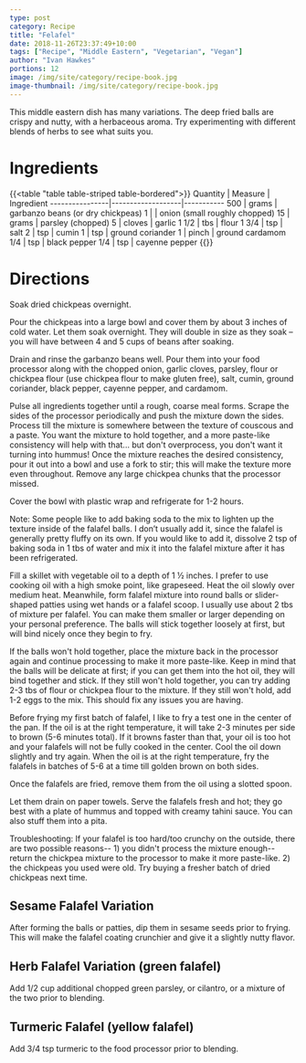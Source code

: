 ```yaml
---
type: post
category: Recipe
title: "Felafel"
date: 2018-11-26T23:37:49+10:00
tags: ["Recipe", "Middle Eastern", "Vegetarian", "Vegan"]
author: "Ivan Hawkes"
portions: 12
image: /img/site/category/recipe-book.jpg
image-thumbnail: /img/site/category/recipe-book.jpg
---
```


This middle eastern dish has many variations. The deep fried balls are crispy and nutty, with a herbaceous aroma. Try experimenting with different blends of herbs to see what suits you.
<!--more-->

# Ingredients

{{<table "table table-striped table-bordered">}}
Quantity		| Measure 			| Ingredient
----------------|-------------------|-----------
500				| grams				| garbanzo beans (or dry chickpeas)
1				| 					| onion (small roughly chopped)
15				| grams				| parsley (chopped)
5				| cloves			| garlic
1 1/2			| tbs				| flour
1 3/4			| tsp				| salt
2				| tsp				| cumin
1				| tsp				| ground coriander
1				| pinch				| ground cardamom
1/4				| tsp				| black pepper
1/4				| tsp				| cayenne pepper
{{</table>}}

# Directions

Soak dried chickpeas overnight.

Pour the chickpeas into a large bowl and cover them by about 3 inches of cold water. Let them soak overnight. They will double in size as they soak – you will have between 4 and 5 cups of beans after soaking.

Drain and rinse the garbanzo beans well. Pour them into your food processor along with the chopped onion, garlic cloves, parsley, flour or chickpea flour (use chickpea flour to make gluten free), salt, cumin, ground coriander, black pepper, cayenne pepper, and cardamom.

Pulse all ingredients together until a rough, coarse meal forms. Scrape the sides of the processor periodically and push the mixture down the sides. Process till the mixture is somewhere between the texture of couscous and a paste. You want the mixture to hold together, and a more paste-like consistency will help with that... but don't overprocess, you don't want it turning into hummus!
Once the mixture reaches the desired consistency, pour it out into a bowl and use a fork to stir; this will make the texture more even throughout. Remove any large chickpea chunks that the processor missed.

Cover the bowl with plastic wrap and refrigerate for 1-2 hours.

Note: Some people like to add baking soda to the mix to lighten up the texture inside of the falafel balls. I don’t usually add it, since the falafel is generally pretty fluffy on its own. If you would like to add it, dissolve 2 tsp of baking soda in 1 tbs of water and mix it into the falafel mixture after it has been refrigerated.

Fill a skillet with vegetable oil to a depth of 1 ½ inches. I prefer to use cooking oil with a high smoke point, like grapeseed. Heat the oil slowly over medium heat. Meanwhile, form falafel mixture into round balls or slider-shaped patties using wet hands or a falafel scoop. I usually use about 2 tbs of mixture per falafel. You can make them smaller or larger depending on your personal preference. The balls will stick together loosely at first, but will bind nicely once they begin to fry.

If the balls won't hold together, place the mixture back in the processor again and continue processing to make it more paste-like. Keep in mind that the balls will be delicate at first; if you can get them into the hot oil, they will bind together and stick. If they still won't hold together, you can try adding 2-3 tbs of flour or chickpea flour to the mixture. If they still won't hold, add 1-2 eggs to the mix. This should fix any issues you are having.

Before frying my first batch of falafel, I like to fry a test one in the center of the pan. If the oil is at the right temperature, it will take 2-3 minutes per side to brown (5-6 minutes total). If it browns faster than that, your oil is too hot and your falafels will not be fully cooked in the center. Cool the oil down slightly and try again. When the oil is at the right temperature, fry the falafels in batches of 5-6 at a time till golden brown on both sides.

Once the falafels are fried, remove them from the oil using a slotted spoon.

Let them drain on paper towels. Serve the falafels fresh and hot; they go best with a plate of hummus and topped with creamy tahini sauce. You can also stuff them into a pita.

Troubleshooting: If your falafel is too hard/too crunchy on the outside, there are two possible reasons-- 1) you didn't process the mixture enough-- return the chickpea mixture to the processor to make it more paste-like. 2) the chickpeas you used were old. Try buying a fresher batch of dried chickpeas next time.

## Sesame Falafel Variation

After forming the balls or patties, dip them in sesame seeds prior to frying. This will make the falafel coating crunchier and give it a slightly nutty flavor.

## Herb Falafel Variation (green falafel)

Add 1/2 cup additional chopped green parsley, or cilantro, or a mixture of the two prior to blending.

## Turmeric Falafel (yellow falafel)

Add 3/4 tsp turmeric to the food processor prior to blending.